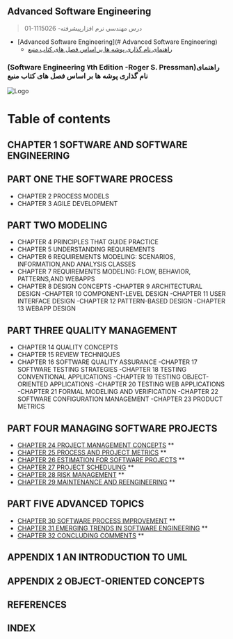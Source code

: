 ## Advanced Software Engineering

> 01-1115026 -درس مهندسي نرم افزارپيشرفته 

- [Advanced Software Engineering](# Advanced Software Engineering)
    * [راهنمای نام گذاری پوشه ها بر اساس فصل های کتاب منبع](#راهنمای-نام-گذاری-پوشه-ها-بر-اساس-فصل-های-کتاب-منبع)
    
###    (Software Engineering ٧th Edition -Roger S. Pressman)راهنمای نام گذاری پوشه ها بر اساس فصل های کتاب منبع
![Logo](https://github.com/AliRazavi-edu/PNU_3991/blob/master/image/software.png)
# Table of contents
## CHAPTER 1 SOFTWARE AND SOFTWARE ENGINEERING 

## PART ONE THE SOFTWARE PROCESS 
- CHAPTER 2 PROCESS MODELS
- CHAPTER 3 AGILE DEVELOPMENT

## PART TWO MODELING
- CHAPTER 4 PRINCIPLES THAT GUIDE PRACTICE
- CHAPTER 5 UNDERSTANDING REQUIREMENTS
- CHAPTER 6 REQUIREMENTS MODELING: SCENARIOS, INFORMATION,AND ANALYSIS CLASSES
- CHAPTER 7 REQUIREMENTS MODELING: FLOW, BEHAVIOR, PATTERNS,AND WEBAPPS
- CHAPTER 8 DESIGN CONCEPTS
-CHAPTER 9 ARCHITECTURAL DESIGN
-CHAPTER 10 COMPONENT-LEVEL DESIGN
-CHAPTER 11 USER INTERFACE DESIGN
-CHAPTER 12 PATTERN-BASED DESIGN
-CHAPTER 13 WEBAPP DESIGN

## PART THREE QUALITY MANAGEMENT
- CHAPTER 14 QUALITY CONCEPTS
- CHAPTER 15 REVIEW TECHNIQUES
- CHAPTER 16 SOFTWARE QUALITY ASSURANCE
-CHAPTER 17 SOFTWARE TESTING STRATEGIES
-CHAPTER 18 TESTING CONVENTIONAL APPLICATIONS
-CHAPTER 19 TESTING OBJECT-ORIENTED APPLICATIONS
-CHAPTER 20 TESTING WEB APPLICATIONS
-CHAPTER 21 FORMAL MODELING AND VERIFICATION
-CHAPTER 22 SOFTWARE CONFIGURATION MANAGEMENT
-CHAPTER 23 PRODUCT METRICS
## PART FOUR MANAGING SOFTWARE PROJECTS
- [CHAPTER 24 PROJECT MANAGEMENT CONCEPTS]() **
- [CHAPTER 25 PROCESS AND PROJECT METRICS]() **
- [CHAPTER 26 ESTIMATION FOR SOFTWARE PROJECTS]() **
- [CHAPTER 27 PROJECT SCHEDULING]() **
- [CHAPTER 28 RISK MANAGEMENT]() **
- [CHAPTER 29 MAINTENANCE AND REENGINEERING]() **
## PART FIVE ADVANCED TOPICS
- [CHAPTER 30 SOFTWARE PROCESS IMPROVEMENT]() **
- [CHAPTER 31 EMERGING TRENDS IN SOFTWARE ENGINEERING]() **
- [CHAPTER 32 CONCLUDING COMMENTS]() **
## APPENDIX 1 AN INTRODUCTION TO UML
## APPENDIX 2 OBJECT-ORIENTED CONCEPTS
## REFERENCES
## INDEX

